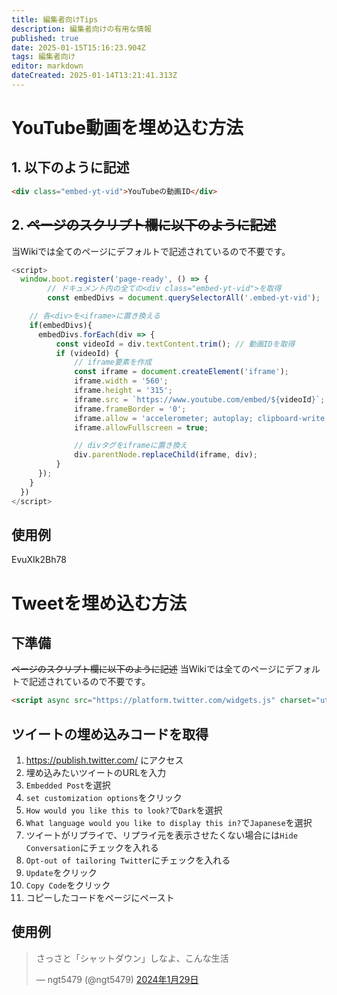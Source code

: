 ```yaml
---
title: 編集者向けTips
description: 編集者向けの有用な情報
published: true
date: 2025-01-15T15:16:23.904Z
tags: 編集者向け
editor: markdown
dateCreated: 2025-01-14T13:21:41.313Z
---
```


# YouTube動画を埋め込む方法

## 1. 以下のように記述

```html
<div class="embed-yt-vid">YouTubeの動画ID</div>
```

## 2. ~~ページのスクリプト欄に以下のように記述~~
当Wikiでは全てのページにデフォルトで記述されているので不要です。

```js
<script>
  window.boot.register('page-ready', () => {
		// ドキュメント内の全ての<div class="embed-yt-vid">を取得
		const embedDivs = document.querySelectorAll('.embed-yt-vid');

    // 各<div>を<iframe>に置き換える
  	if(embedDivs){
      embedDivs.forEach(div => {
          const videoId = div.textContent.trim(); // 動画IDを取得
          if (videoId) {
              // iframe要素を作成
              const iframe = document.createElement('iframe');
              iframe.width = '560';
              iframe.height = '315';
              iframe.src = `https://www.youtube.com/embed/${videoId}`;
              iframe.frameBorder = '0';
              iframe.allow = 'accelerometer; autoplay; clipboard-write; encrypted-media; gyroscope; picture-in-picture';
              iframe.allowFullscreen = true;

              // divタグをiframeに置き換え
              div.parentNode.replaceChild(iframe, div);
          }
      });
    }
  })
</script>
```

## 使用例

<div class="embed-yt-vid">EvuXIk2Bh78</div>

# Tweetを埋め込む方法
## 下準備
~~ページのスクリプト欄に以下のように記述~~
当Wikiでは全てのページにデフォルトで記述されているので不要です。

```html
<script async src="https://platform.twitter.com/widgets.js" charset="utf-8"></script>
```

## ツイートの埋め込みコードを取得
1. https://publish.twitter.com/ にアクセス
1. 埋め込みたいツイートのURLを入力
1. `Embedded Post`を選択
1. `set customization options`をクリック
1. `How would you like this to look?`で`Dark`を選択
1. `What language would you like to display this in?`で`Japanese`を選択
1. ツイートがリプライで、リプライ元を表示させたくない場合には`Hide Conversation`にチェックを入れる
1. `Opt-out of tailoring Twitter`にチェックを入れる
1. `Update`をクリック
1. `Copy Code`をクリック
1. コピーしたコードをページにペースト

## 使用例

<blockquote class="twitter-tweet" data-lang="ja" data-dnt="true" data-theme="dark"><p lang="ja" dir="ltr">さっさと「シャットダウン」しなよ、こんな生活</p>&mdash; ngt5479 (@ngt5479) <a href="https://twitter.com/ngt5479/status/1751960924234330207?ref_src=twsrc%5Etfw">2024年1月29日</a></blockquote> <script async src="https://platform.twitter.com/widgets.js" charset="utf-8"></script>